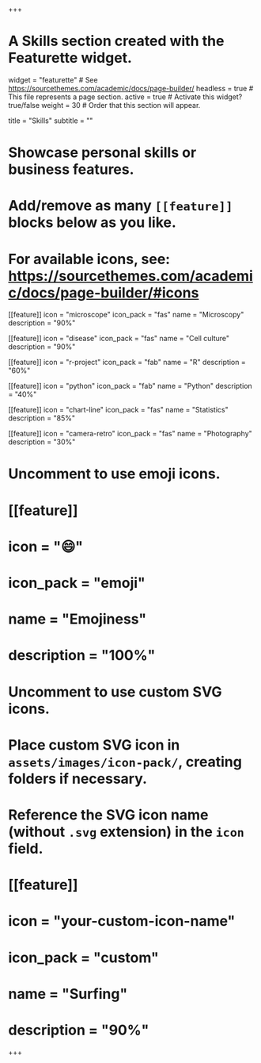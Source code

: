 +++
# A Skills section created with the Featurette widget.
widget = "featurette"  # See https://sourcethemes.com/academic/docs/page-builder/
headless = true  # This file represents a page section.
active = true  # Activate this widget? true/false
weight = 30  # Order that this section will appear.

title = "Skills"
subtitle = ""

# Showcase personal skills or business features.
# 
# Add/remove as many `[[feature]]` blocks below as you like.
# 
# For available icons, see: https://sourcethemes.com/academic/docs/page-builder/#icons

[[feature]]
  icon = "microscope"
  icon_pack = "fas"
  name = "Microscopy"
  description = "90%"

[[feature]]
  icon = "disease"
  icon_pack = "fas"
  name = "Cell culture"
  description = "90%"

[[feature]]
  icon = "r-project"
  icon_pack = "fab"
  name = "R"
  description = "60%"

[[feature]]
  icon = "python"
  icon_pack = "fab"
  name = "Python"
  description = "40%"

[[feature]]
  icon = "chart-line"
  icon_pack = "fas"
  name = "Statistics"
  description = "85%"  
  
[[feature]]
  icon = "camera-retro"
  icon_pack = "fas"
  name = "Photography"
  description = "30%"

# Uncomment to use emoji icons.
# [[feature]]
#  icon = ":smile:"
#  icon_pack = "emoji"
#  name = "Emojiness"
#  description = "100%"  

# Uncomment to use custom SVG icons.
# Place custom SVG icon in `assets/images/icon-pack/`, creating folders if necessary.
# Reference the SVG icon name (without `.svg` extension) in the `icon` field.
# [[feature]]
#  icon = "your-custom-icon-name"
#  icon_pack = "custom"
#  name = "Surfing"
#  description = "90%"

+++
